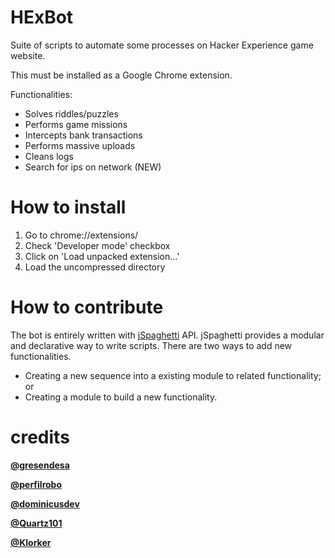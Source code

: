 # HExBot
Suite of scripts to automate some processes on Hacker Experience game website.

This must be installed as a Google Chrome extension.

Functionalities:
* Solves riddles/puzzles
* Performs game missions
* Intercepts bank transactions
* Performs massive uploads
* Cleans logs
* Search for ips on network (NEW)

# How to install
1. Go to chrome://extensions/
2. Check 'Developer mode' checkbox
3. Click on 'Load unpacked extension...'
4. Load the uncompressed directory

# How to contribute
The bot is entirely written with [jSpaghetti](https://github.com/gresendesa/jSpaghetti) API. jSpaghetti provides a modular and declarative way to write scripts.
There are two ways to add new functionalities.
* Creating a new sequence into a existing module to related functionality; or
* Creating a module to build a new functionality.

# credits
[**@gresendesa**](https://github.com/gresendesa)

[**@perfilrobo**](https://github.com/perfilrobo)

[**@dominicusdev**](https://github.com/dominicusdev)

[**@Quartz101**](https://github.com/Quartz101)

[**@Klorker**](https://github.com/Klorker)
